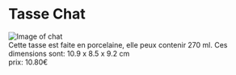 # Tasse Chat #

![Image of chat](http://www.totalcadeau.com/photos/1250/19168-photo.jpg)  
Cette tasse est faite en porcelaine, elle peux contenir 270 ml. Ces dimensions sont: 10.9 x 8.5 x 9.2 cm  
 prix: 10.80€
